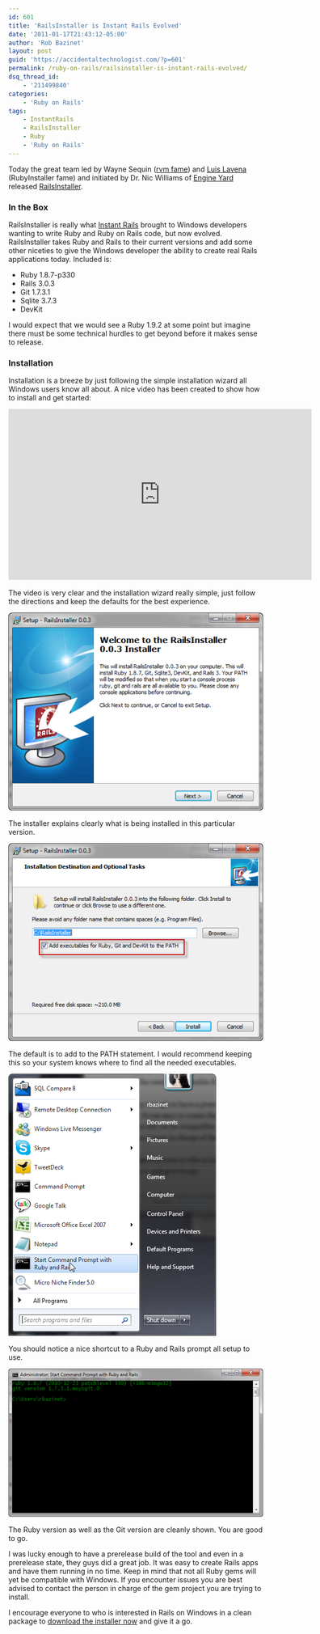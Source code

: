 ```yaml
---
id: 601
title: 'RailsInstaller is Instant Rails Evolved'
date: '2011-01-17T21:43:12-05:00'
author: 'Rob Bazinet'
layout: post
guid: 'https://accidentaltechnologist.com/?p=601'
permalink: /ruby-on-rails/railsinstaller-is-instant-rails-evolved/
dsq_thread_id:
    - '211499840'
categories:
    - 'Ruby on Rails'
tags:
    - InstantRails
    - RailsInstaller
    - Ruby
    - 'Ruby on Rails'
---
```


Today the great team led by Wayne Sequin ([rvm fame](https://rvm.beginrescueend.com/)) and [Luis Lavena](https://blog.mmediasys.com/) (RubyInstaller fame) and initiated by Dr. Nic Williams of [Engine Yard](https://www.engineyard.com/) released [RailsInstaller](https://railsinstaller.org/).

### In the Box

RailsInstaller is really what [Instant Rails](https://rubyforge.org/projects/instantrails/) brought to Windows developers wanting to write Ruby and Ruby on Rails code, but now evolved. RailsInstaller takes Ruby and Rails to their current versions and add some other niceties to give the Windows developer the ability to create real Rails applications today. Included is:

- Ruby 1.8.7-p330
- Rails 3.0.3
- Git 1.7.3.1
- Sqlite 3.7.3
- DevKit
 
I would expect that we would see a Ruby 1.9.2 at some point but imagine there must be some technical hurdles to get beyond before it makes sense to release.

### Installation

Installation is a breeze by just following the simple installation wizard all Windows users know all about. A nice video has been created to show how to install and get started:

<iframe frameborder="0" height="338" src="https://player.vimeo.com/video/18787139?title=0&byline=0&portrait=0&color=ffffff" width="600"></iframe>

The video is very clear and the installation wizard really simple, just follow the directions and keep the defaults for the best experience.

[![RailsInstaller1](/assets/img/2011/01/RailsInstaller1_thumb.png "RailsInstaller1")](/assets/img/2011/01/RailsInstaller1.png)

The installer explains clearly what is being installed in this particular version.

[![RailsInstaller2](/assets/img/2011/01/RailsInstaller2_thumb.png "RailsInstaller2")](/assets/img/2011/01/RailsInstaller2.png)

The default is to add to the PATH statement. I would recommend keeping this so your system knows where to find all the needed executables.

[![RailsInstallerMenu](/assets/img/2011/01/RailsInstallerMenu_thumb.png "RailsInstallerMenu")](/assets/img/2011/01/RailsInstallerMenu.png)

You should notice a nice shortcut to a Ruby and Rails prompt all setup to use.

[![RailsInstallerPrompt](/assets/img/2011/01/RailsInstallerPrompt_thumb.png "RailsInstallerPrompt")](/assets/img/2011/01/RailsInstallerPrompt.png)

The Ruby version as well as the Git version are cleanly shown. You are good to go.

I was lucky enough to have a prerelease build of the tool and even in a prerelease state, they guys did a great job. It was easy to create Rails apps and have them running in no time. Keep in mind that not all Ruby gems will yet be compatible with Windows. If you encounter issues you are best advised to contact the person in charge of the gem project you are trying to install.

I encourage everyone to who is interested in Rails on Windows in a clean package to [download the installer now](https://rubyforge.org/frs/download.php/73968/railsinstaller-1.0.0.exe) and give it a go.